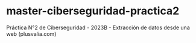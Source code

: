 # master-ciberseguridad-practica2
Práctica N°2 de Ciberseguridad - 2023B - Extracción de datos desde una web (plusvalia.com)
